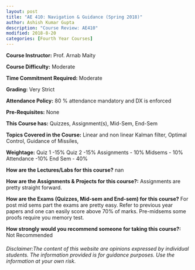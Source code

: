 ```yaml
---
layout: post
title: "AE 410: Navigation & Guidance (Spring 2018)"
author: Ashish Kumar Gupta
description: "Course Review: AE410"
modified: 2018-8-20
categories: [Fourth Year Courses]
---
```


**Course Instructor:** Prof.  Arnab Maity

**Course Difficulty:** Moderate

**Time Commitment Required:** Moderate

**Grading:** Very Strict

**Attendance Policy:** 80 % attendance mandatory and DX is enforced

**Pre-Requisites:** None

**This Course has:** Quizzes, Assignment(s), Mid-Sem, End-Sem

**Topics Covered in the Course:**
Linear and non linear Kalman filter, Optimal Control, Guidance of Missiles,   

**Weightage:**
Quiz 1 -15%
Quiz 2 -15%
Assignments - 10%
Midsems - 10%
Attendance -10%
End Sem - 40%

**How are the Lectures/Labs for this course?**
nan

**How are the Assignments & Projects for this course?:**
Assignments are pretty straight forward.

**How are the Exams (Quizzes, Mid-sem and End-sem) for this course?**
For post mid sems part the exams are pretty easy. Refer to previous year papers and one can easily score above 70% of marks.  Pre-midsems some proofs require you memory test. 

**How strongly would you recommend someone for taking this course?:**
Not Recommended

###### Disclaimer:The content of this website are opinions expressed by individual students. The information provided is for guidance purposes. Use the information at your own risk.